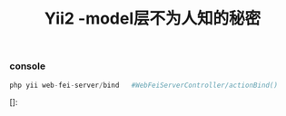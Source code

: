 ﻿---
title: Yii2  -model层不为人知的秘密
categories: 
- PHP
- Yii
tags:
- Yii
---

###  console

```php
php yii web-fei-server/bind   #WebFeiServerController/actionBind()
```

[]: 

